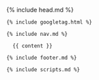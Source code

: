 <!DOCTYPE html>
<html>

  {% include head.md %}

  <body>

    {% include googletag.html %}
    
    {% include nav.md %}

      {{ content }}

    {% include footer.md %}

    {% include scripts.md %}

  </body>

</html>
